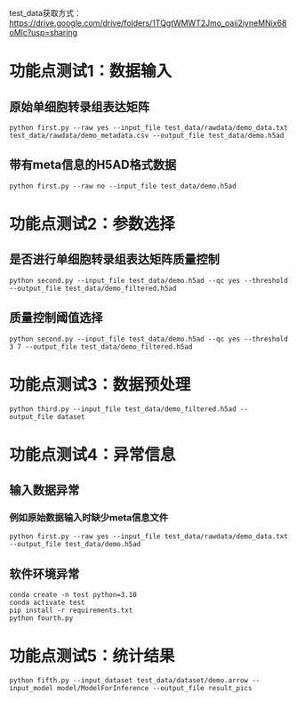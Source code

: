 test_data获取方式：https://drive.google.com/drive/folders/1TQgtWMWT2Jmo_oaii2iyneMNix68oMlc?usp=sharing

# 功能点测试1：数据输入
## 原始单细胞转录组表达矩阵
`python first.py --raw yes --input_file test_data/rawdata/demo_data.txt test_data/rawdata/demo_metadata.csv --output_file test_data/demo.h5ad`
## 带有meta信息的H5AD格式数据
`python first.py --raw no --input_file test_data/demo.h5ad`

# 功能点测试2：参数选择
## 是否进行单细胞转录组表达矩阵质量控制
`python second.py --input_file test_data/demo.h5ad --qc yes --threshold --output_file test_data/demo_filtered.h5ad`
## 质量控制阈值选择
`python second.py --input_file test_data/demo.h5ad --qc yes --threshold 3 7 --output_file test_data/demo_filtered.h5ad`

# 功能点测试3：数据预处理
`python third.py --input_file test_data/demo_filtered.h5ad --output_file dataset`

# 功能点测试4：异常信息
## 输入数据异常
### 例如原始数据输入时缺少meta信息文件
`python first.py --raw yes --input_file test_data/rawdata/demo_data.txt --output_file test_data/demo.h5ad`

## 软件环境异常
```
conda create -n test python=3.10 
conda activate test
pip install -r requirements.txt
python fourth.py
```

# 功能点测试5：统计结果
`python fifth.py --input_dataset test_data/dataset/demo.arrow --input_model model/ModelForInference --output_file result_pics`
